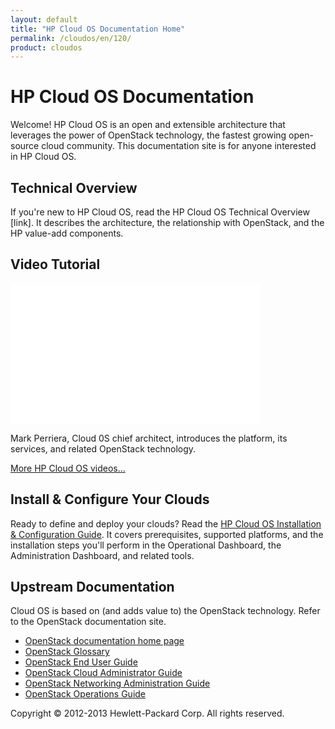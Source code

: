 ```yaml
---
layout: default
title: "HP Cloud OS Documentation Home"
permalink: /cloudos/en/120/
product: cloudos
---
```


# HP Cloud OS Documentation

Welcome! HP Cloud OS is an open and extensible architecture that leverages the power of OpenStack technology, 
the fastest growing open-source cloud community. This documentation site is for anyone interested in HP Cloud OS.

## Technical Overview

If you're new to HP Cloud OS, read the HP Cloud OS Technical Overview [link]. It describes the architecture, 
the relationship with OpenStack, and the HP value-add components.

## Video Tutorial

<iframe width="400" height="225" src="//www.youtube.com/embed/Ba2wMPU5tpk" frameborder="0" allowfullscreen> </iframe>

Mark Perriera, Cloud 0S chief architect, introduces the platform, its services, and related OpenStack technology.

[More HP Cloud OS videos...](/cloudos/en/120/videos/)

## Install &amp; Configure Your Clouds

Ready to define and deploy your clouds? Read the [HP Cloud OS Installation &amp; Configuration Guide](/cloudos/en/120/install/). 
It covers prerequisites, supported platforms, and the installation steps you'll perform in the Operational Dashboard, the Administration Dashboard, and related tools.

## Upstream Documentation

Cloud OS is based on (and adds value to) the OpenStack technology. Refer to the OpenStack documentation site.

* [OpenStack documentation home page](http://docs.openstack.org/)
* [OpenStack Glossary](http://docs.openstack.org/glossary/content/glossary.html)
* [OpenStack End User Guide](http://docs.openstack.org/user-guide/content/index.html)
* [OpenStack Cloud Administrator Guide](http://docs.openstack.org/trunk/openstack-compute/admin/content/index.html)
* [OpenStack Networking Administration Guide](http://docs.openstack.org/trunk/openstack-network/admin/content/index.html)
* [OpenStack Operations Guide](http://docs.openstack.org/trunk/openstack-ops/content/index.html)

Copyright &copy; 2012-2013 Hewlett-Packard Corp. All rights reserved.
